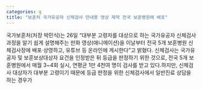 ```yaml
---
categories: g
title: "보훈처 국가유공자 신체검사 안내용 영상 제작 전국 보훈병원에 배포"
---
```

국가보훈처(처장 박민식)는 26일 “대부분 고령자를 대상으로 하는 국가유공자 신체검사 과정을 알기 쉽게 설명해주는 만화 영상(애니메이션)을 이날부터 전국 5개 보훈병원 신체검사장에 배포·상영하고, 유튜브 등 온라인에 게시한다”고 밝혔다.									신체검사는 국가유공자 및 보훈보상대상자 요건을 인정받은 뒤 등급을 판정하기 위한 것으로, 전국 5개 보훈병원에서 매월 3~4회 실시, 연평균 1만 4천여 명이 검사를 받고 있다.하지만, 신체검사 대상자가 대부분 고령이기 때문에 등급 판정을 위한 신체검사에서 일반진료 상담을 하는 경우가